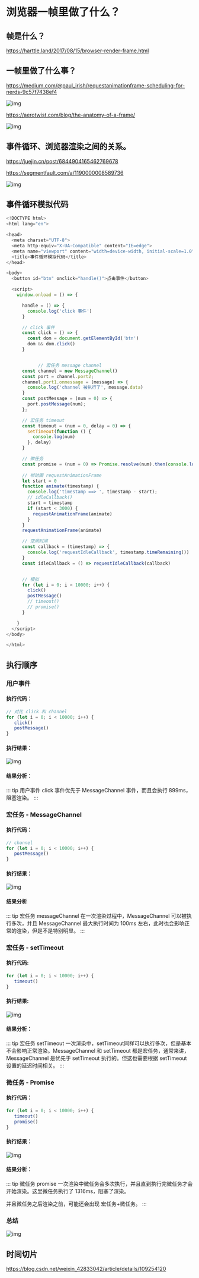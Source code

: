 # 浏览器一帧里做了什么？

## 帧是什么？

https://harttle.land/2017/08/15/browser-render-frame.html

## 一帧里做了什么事？

https://medium.com/@paul_irish/requestanimationframe-scheduling-for-nerds-9c57f7438ef4

![img](./imgs/life-of-a-frame.png)

https://aerotwist.com/blog/the-anatomy-of-a-frame/

![img](./imgs/anatomy-of-a-frame.jpg)

## 事件循环、浏览器渲染之间的关系。

https://juejin.cn/post/6844904165462769678

https://segmentfault.com/a/1190000008589736

![img](./imgs/event-loop.png)

## 事件循环模拟代码

```javascript
<!DOCTYPE html>
<html lang="en">

<head>
  <meta charset="UTF-8">
  <meta http-equiv="X-UA-Compatible" content="IE=edge">
  <meta name="viewport" content="width=device-width, initial-scale=1.0">
  <title>事件循环模拟代码</title>
</head>

<body>
  <button id="btn" onclick="handle()">点击事件</button>

  <script>
    window.onload = () => {

      handle = () => {
        console.log('click 事件')
      }

      // click 事件
      const click = () => {
        const dom = document.getElementById('btn')
        dom && dom.click()
      }


			// 宏任务 message channel
      const channel = new MessageChannel()
      const port = channel.port2;
      channel.port1.onmessage = (message) => {
        console.log('channel 被执行了', message.data)
      }
      const postMessage = (num = 0) => {
        port.postMessage(num);
      };

      // 宏任务 timeout
      const timeout = (num = 0, delay = 0) => {
        setTimeout(function () {
          console.log(num)
        }, delay)
      }

      // 微任务
      const promise = (num = 0) => Promise.resolve(num).then(console.log('promise', num))
      
      // 帧动画 requestAnimationFrame
      let start = 0
      function animate(timestamp) {
        console.log('timestamp ==> ', timestamp - start);
        // idleCallback()
        start = timestamp
        if (start < 3000) {
          requestAnimationFrame(animate)
        }
      }
      requestAnimationFrame(animate)

      // 空闲时间
      const callback = (timestamp) => {
        console.log('requestIdleCallback', timestamp.timeRemaining())
      }
      const idleCallback = () => requestIdleCallback(callback)


      // 模拟
      for (let i = 0; i < 10000; i++) {
        click()
        postMessage()
        // timeout()
        // promise() 
      }

    }
  </script>
</body>

</html>
```

## 执行顺序

### 用户事件

#### 执行代码：

```javascript
// 对比 click 和 channel
for (let i = 0; i < 10000; i++) {
   click()
   postMessage()
}
```

#### 执行结果：

![img](./imgs/frame-user-event.png)

#### 结果分析：

::: tip 用户事件
click 事件优先于 MessageChannel 事件，而且会执行 899ms，阻塞渲染。
:::

### 宏任务 - MessageChannel

#### 执行代码：

```javascript
// channel
for (let i = 0; i < 10000; i++) {
   postMessage()
}
```

#### 执行结果：

![img](./imgs/frame-message-channel.png)

#### 结果分析

::: tip 宏任务 messageChannel
在一次渲染过程中，MessageChannel 可以被执行多次，并且 MessageChannel 最大执行时间为 100ms 左右，此时也会影响正常的渲染，但是不是特别明显。
:::

### 宏任务 - setTimeout

#### 执行代码:

```javascript
for (let i = 0; i < 10000; i++) {
   timeout()
}
```

#### 执行结果:

![img](./imgs/frame-settimeout.png)

#### 结果分析：

::: tip 宏任务 setTimeout
一次渲染中，setTimeout同样可以执行多次，但是基本不会影响正常渲染。MessageChannel 和 setTimeout 都是宏任务，通常来讲，MessageChannel 是优先于 setTimeout 执行的。但这也需要根据 setTimeout 设置的延迟时间相关。
:::

### 微任务 - Promise

#### 执行代码：

```javascript
for (let i = 0; i < 10000; i++) {
   timeout()
   promise()
}
```

#### 执行结果：

![img](./imges/../imgs/frame-promise.png)

#### 结果分析：

::: tip 微任务 promise
一次渲染中微任务会多次执行，并且直到执行完微任务才会开始渲染。这里微任务执行了 1316ms，阻塞了渲染。

并且微任务之后渲染之前，可能还会出现 宏任务+微任务。
:::

### 总结

![img](./imgs/event-loop.png)



## 时间切片

https://blog.csdn.net/weixin_42833042/article/details/109254120